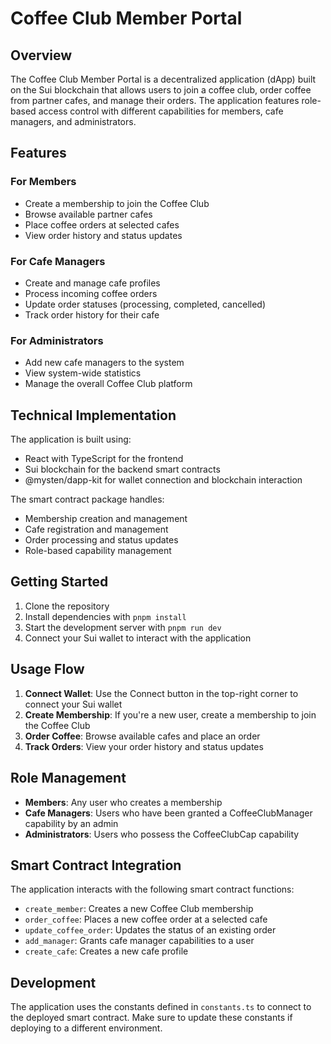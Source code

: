 # Coffee Club Member Portal

## Overview
The Coffee Club Member Portal is a decentralized application (dApp) built on the Sui blockchain that allows users to join a coffee club, order coffee from partner cafes, and manage their orders. The application features role-based access control with different capabilities for members, cafe managers, and administrators.

## Features

### For Members
- Create a membership to join the Coffee Club
- Browse available partner cafes
- Place coffee orders at selected cafes
- View order history and status updates

### For Cafe Managers
- Create and manage cafe profiles
- Process incoming coffee orders
- Update order statuses (processing, completed, cancelled)
- Track order history for their cafe

### For Administrators
- Add new cafe managers to the system
- View system-wide statistics
- Manage the overall Coffee Club platform

## Technical Implementation
The application is built using:
- React with TypeScript for the frontend
- Sui blockchain for the backend smart contracts
- @mysten/dapp-kit for wallet connection and blockchain interaction

The smart contract package handles:
- Membership creation and management
- Cafe registration and management
- Order processing and status updates
- Role-based capability management

## Getting Started
1. Clone the repository
2. Install dependencies with `pnpm install`
3. Start the development server with `pnpm run dev`
4. Connect your Sui wallet to interact with the application

## Usage Flow
1. **Connect Wallet**: Use the Connect button in the top-right corner to connect your Sui wallet
2. **Create Membership**: If you're a new user, create a membership to join the Coffee Club
3. **Order Coffee**: Browse available cafes and place an order
4. **Track Orders**: View your order history and status updates

## Role Management
- **Members**: Any user who creates a membership
- **Cafe Managers**: Users who have been granted a CoffeeClubManager capability by an admin
- **Administrators**: Users who possess the CoffeeClubCap capability

## Smart Contract Integration
The application interacts with the following smart contract functions:
- `create_member`: Creates a new Coffee Club membership
- `order_coffee`: Places a new coffee order at a selected cafe
- `update_coffee_order`: Updates the status of an existing order
- `add_manager`: Grants cafe manager capabilities to a user
- `create_cafe`: Creates a new cafe profile

## Development
The application uses the constants defined in `constants.ts` to connect to the deployed smart contract. Make sure to update these constants if deploying to a different environment.